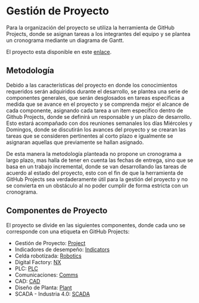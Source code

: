 # Gestión de Proyecto

Para la organización del proyecto se utiliza la herramienta de GitHub Projects, donde se asignan tareas a los integrantes del equipo y se plantea un cronograma mediante un diagrama de Gantt.

El proyecto esta disponible en este [enlace](https://github.com/orgs/APM-Kullu/projects/1).

## Metodología

Debido a las características del proyecto en donde los conocimientos requeridos serán adquiridos durante el desarrollo, se plantea una serie de componentes generales, que serán desglosados en tareas especificas a medida que se avance en el proyecto y se comprenda mejor el alcance de cada componente, asignando cada tarea a un item especifico dentro de Github Projects, donde se definirá un responsable y un plazo de desarrollo. Esto estará acompañado con dos reuniones semanales los días Miércoles y Domingos, donde se discutirán los avances del proyecto y se crearan las tareas que se consideren pertinentes al corto plazo e igualmente se asignaran aquellas que previamente se hallan asignado.

De esta manera la metodología planteada no propone un cronograma a largo plazo, mas halla de tener en cuenta las fechas de entrega, sino que se basa en un trabajo incremental, donde se van desarrollando las tareas de acuerdo al estado del proyecto, esto con el fin de que la herramienta de GitHub Projects sea verdaderamente útil para la gestión del proyecto y no se convierta en un obstáculo al no poder cumplir de forma estricta con un cronograma.



## Componentes de Proyecto

El proyecto se divide en las siguientes componentes, donde cada uno se corresponde  con una etiqueta en GitHub Projects:

- Gestión de Proyecto: [Project](https://github.com/APM-Kullu/Project/labels/Project)
- Indicadores de desempeño: [Indicators](https://github.com/APM-Kullu/Project/labels/Indicators)
- Celda robotizada: [Robotics](https://github.com/APM-Kullu/Project/labels/Robotics)
- Digital Factory: [NX](https://github.com/APM-Kullu/Project/labels/NX)
- PLC: [PLC](https://github.com/APM-Kullu/Project/labels/PLC)
- Comunicaciones: [Comms](https://github.com/APM-Kullu/Project/labels/Comms)
- CAD: [CAD](https://github.com/APM-Kullu/Project/labels/CAD)
- Diseño de Planta: [Plant](https://github.com/APM-Kullu/Project/labels/Plant)
- SCADA - Industria 4.0: [SCADA](https://github.com/APM-Kullu/Project/labels/SCADA)

